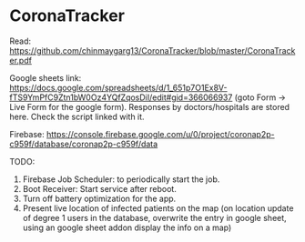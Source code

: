 # CoronaTracker
Read: https://github.com/chinmaygarg13/CoronaTracker/blob/master/CoronaTracker.pdf  

Google sheets link: https://docs.google.com/spreadsheets/d/1_651p7O1Ex8V-fTS9YmPfC9Ztn1bW0Oz4YQfZqosDiI/edit#gid=366066937 (goto Form -> Live Form for the google form). Responses by doctors/hospitals are stored here. Check the script linked with it.

Firebase: https://console.firebase.google.com/u/0/project/coronap2p-c959f/database/coronap2p-c959f/data


TODO:  
1. Firebase Job Scheduler: to periodically start the job.
2. Boot Receiver: Start service after reboot.
3. Turn off battery optimization for the app.
4. Present live location of infected patients on the map (on location update of degree 1 users in the database, overwrite the entry in google sheet, using an google sheet addon display the info on a map)
